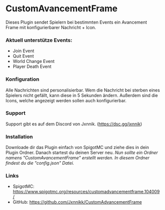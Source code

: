 # CustomAvancementFrame
Dieses Plugin sendet Spielern bei bestimmten Events ein Avancement Frame mit konfigurierbarer Nachricht + Icon.

### Aktuell unterstütze Events:
- Join Event
- Quit Event
- World Change Event
- Player Death Event

### Konfiguration
Alle Nachrichten sind personalisierbar. Wem die Nachricht bei sterben eines Spielers nicht gefällt, kann diese in 5 Sekunden ändern.
Außerdem sind die Icons, welche angezeigt werden sollen auch konfigurierbar. 

### Support
Support gibt es auf dem Discord von Jxnnik. (https://dsc.gg/jxnnik)

### Installation
Downloade dir das Plugin einfach von SpigotMC und ziehe dies in dein Plugin Ordner.
Danach startest du deinen Server neu. _Nun sollte ein Ordner namens "CustomAvancementFrame" erstellt werden.
In diesem Ordner findest du die "config.json" Datei._

### Links
- SpigotMC: https://www.spigotmc.org/resources/customadvancementframe.104009/
- GitHub: https://github.com/Jxnnikk/CustomAdvancementFrame
